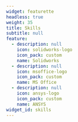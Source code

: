 ```yaml
---
widget: featurette
headless: true
weight: 35
title: Skills
subtitle: null
feature:
  - description: null
    icon: solidworks-logo
    icon_pack: custom
    name: Solidworks
  - description: null
    icon: msoffice-logo
    icon_pack: custom
    name: MS Office
  - description: null
    icon: ansys-logo
    icon_pack: custom
    name: ANSYS
widget_id: skills
---
```

